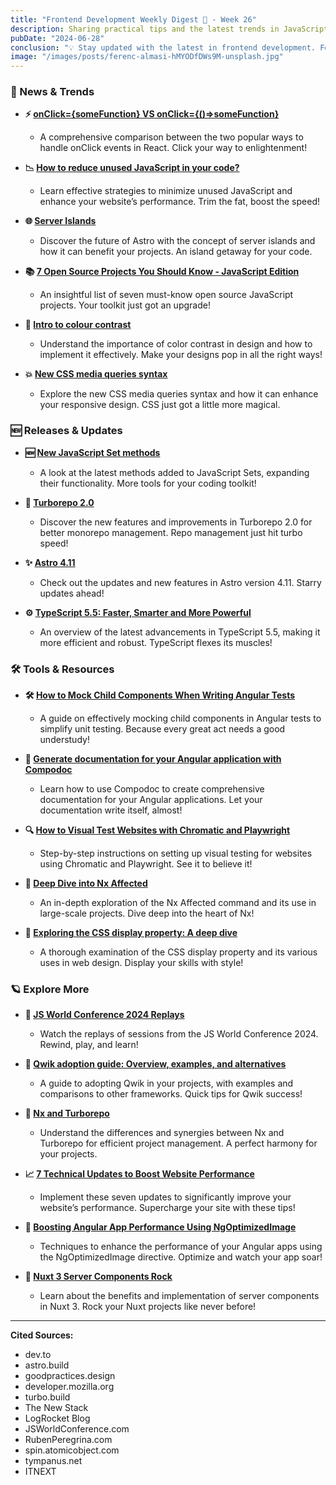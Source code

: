 ```yaml
---
title: "Frontend Development Weekly Digest 🗻 - Week 26"
description: Sharing practical tips and the latest trends in JavaScript
pubDate: "2024-06-28"
conclusion: "💡 Stay updated with the latest in frontend development. Follow the links for more insights."
image: "/images/posts/ferenc-almasi-hMYODfDWs9M-unsplash.jpg"
---
```


### 📢 News & Trends

- **⚡️ [onClick={someFunction} VS onClick={()=>someFunction}](https://dev.to/itric/onclicksomefunction-vs-onclicksomefunction-5d1i?ref=zazen_code)**

  - A comprehensive comparison between the two popular ways to handle onClick events in React. Click your way to enlightenment!

- **📉 [How to reduce unused JavaScript in your code?](https://dev.to/syketb/how-to-reduce-unused-javascript-in-your-code-mh7?ref=zazen_code)**

  - Learn effective strategies to minimize unused JavaScript and enhance your website’s performance. Trim the fat, boost the speed!

- **🌐 [Server Islands](https://astro.build/blog/future-of-astro-server-islands/?ref=zazen_code)**

  - Discover the future of Astro with the concept of server islands and how it can benefit your projects. An island getaway for your code.

- **📚 [7 Open Source Projects You Should Know - JavaScript Edition](https://dev.to/this-is-learning/7-open-source-projects-you-should-know-javascript-edition-150?ref=zazen_code)**

  - An insightful list of seven must-know open source JavaScript projects. Your toolkit just got an upgrade!

- **🎨 [Intro to colour contrast](https://goodpractices.design/articles/colour-contrast?ref=zazen_code)**

  - Understand the importance of color contrast in design and how to implement it effectively. Make your designs pop in all the right ways!

- **💥 [New CSS media queries syntax](https://dev.to/perisicnikola37/new-css-media-queries-syntax-45og?ref=zazen_code)**

  - Explore the new CSS media queries syntax and how it can enhance your responsive design. CSS just got a little more magical.

### 🆕 Releases & Updates

- **🆕 [New JavaScript Set methods](https://developer.mozilla.org/en-US/blog/javascript-set-methods/?ref=zazen_code)**

  - A look at the latest methods added to JavaScript Sets, expanding their functionality. More tools for your coding toolkit!

- **🚀 [Turborepo 2.0](https://turbo.build/blog/turbo-2-0?ref=zazen_code)**

  - Discover the new features and improvements in Turborepo 2.0 for better monorepo management. Repo management just hit turbo speed!

- **✨ [Astro 4.11](https://astro.build/blog/astro-4110?ref=zazen_code)**

  - Check out the updates and new features in Astro version 4.11. Starry updates ahead!

- **⚙️ [TypeScript 5.5: Faster, Smarter and More Powerful](https://thenewstack.io/typescript-5-5-faster-smarter-and-more-powerful/?ref=zazen_code)**

  - An overview of the latest advancements in TypeScript 5.5, making it more efficient and robust. TypeScript flexes its muscles!

### 🛠 Tools & Resources

- **🛠 [How to Mock Child Components When Writing Angular Tests](https://spin.atomicobject.com/mock-child-component-angular/?ref=zazen_code)**

  - A guide on effectively mocking child components in Angular tests to simplify unit testing. Because every great act needs a good understudy!

- **📖 [Generate documentation for your Angular application with Compodoc](https://rubenperegrina.com/generate-documentation-for-your-angular-application-with-compodoc?ref=zazen_code)**

  - Learn how to use Compodoc to create comprehensive documentation for your Angular applications. Let your documentation write itself, almost!

- **🔍 [How to Visual Test Websites with Chromatic and Playwright](https://tympanus.net/codrops/2024/06/17/how-to-visual-test-websites-with-chromatic-and-playwright/?ref=zazen_code)**

  - Step-by-step instructions on setting up visual testing for websites using Chromatic and Playwright. See it to believe it!

- **🔎 [Deep Dive into Nx Affected](https://itnext.io/deep-dive-into-nx-affected-b3c29c715d41?ref=zazen_code)**

  - An in-depth exploration of the Nx Affected command and its use in large-scale projects. Dive deep into the heart of Nx!

- **🔧 [Exploring the CSS display property: A deep dive](https://blog.logrocket.com/exploring-css-display-property?ref=zazen_code)**

  - A thorough examination of the CSS display property and its various uses in web design. Display your skills with style!

### 🪐 Explore More

- **🎥 [JS World Conference 2024 Replays](https://jsworldconference.com/sessions?ref=zazen_code)**

  - Watch the replays of sessions from the JS World Conference 2024. Rewind, play, and learn!

- **📑 [Qwik adoption guide: Overview, examples, and alternatives](https://blog.logrocket.com/qwik-adoption-guide/?ref=zazen_code)**

  - A guide to adopting Qwik in your projects, with examples and comparisons to other frameworks. Quick tips for Qwik success!

- **🔄 [Nx and Turborepo](https://nx.dev/concepts/turbo-and-nx?ref=zazen_code)**

  - Understand the differences and synergies between Nx and Turborepo for efficient project management. A perfect harmony for your projects.

- **📈 [7 Technical Updates to Boost Website Performance](https://thenewstack.io/7-technical-updates-to-boost-website-performance/?ref=zazen_code)**

  - Implement these seven updates to significantly improve your website’s performance. Supercharge your site with these tips!

- **🚀 [Boosting Angular App Performance Using NgOptimizedImage](https://dev.to/this-is-angular/boosting-angular-app-performance-using-ngoptimizedimage-153m?ref=zazen_code)**

  - Techniques to enhance the performance of your Angular apps using the NgOptimizedImage directive. Optimize and watch your app soar!

- **🌟 [Nuxt 3 Server Components Rock](https://www.telerik.com/blogs/nuxt-3-server-components-rock?ref=zazen_code)**

  - Learn about the benefits and implementation of server components in Nuxt 3. Rock your Nuxt projects like never before!

---

**Cited Sources:**

- dev.to
- astro.build
- goodpractices.design
- developer.mozilla.org
- turbo.build
- The New Stack
- LogRocket Blog
- JSWorldConference.com
- RubenPeregrina.com
- spin.atomicobject.com
- tympanus.net
- ITNEXT
